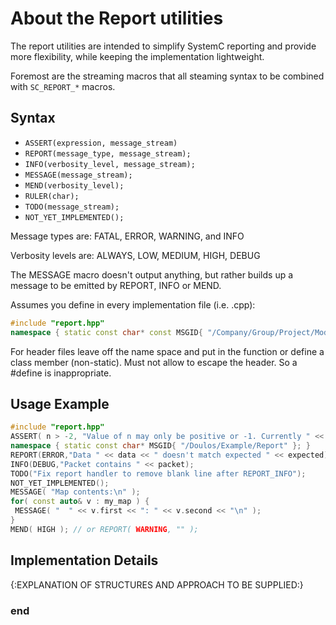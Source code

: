 About the Report utilities
==========================

The report utilities are intended to simplify SystemC reporting and
provide more flexibility, while keeping the implementation lightweight.

Foremost are the streaming macros that all steaming syntax to be combined
with `SC_REPORT_*` macros.

Syntax
------

- `ASSERT(expression, message_stream)`
- `REPORT(message_type, message_stream);`
- `INFO(verbosity_level, message_stream);`
- `MESSAGE(message_stream);`
- `MEND(verbosity_level);`
- `RULER(char);`
- `TODO(message_stream);`
- `NOT_YET_IMPLEMENTED();`

Message types are: FATAL, ERROR, WARNING, and INFO

Verbosity levels are: ALWAYS, LOW, MEDIUM, HIGH, DEBUG

The MESSAGE macro doesn't output anything, but rather builds up
a message to be emitted by REPORT, INFO or MEND.

Assumes you define in every implementation file (i.e. .cpp):

```cpp
#include "report.hpp"
namespace { static const char* const MSGID{ "/Company/Group/Project/Module" }; }
```

For header files leave off the name space and put in the function
or define a class member (non-static). Must not allow to escape
the header. So a #define is inappropriate.

Usage Example
-------------

```cpp
#include "report.hpp"
ASSERT( n > -2, "Value of n may only be positive or -1. Currently " << n );
namespace { static const char* MSGID{ "/Doulos/Example/Report" }; }
REPORT(ERROR,"Data " << data << " doesn't match expected " << expected);
INFO(DEBUG,"Packet contains " << packet);
TODO("Fix report handler to remove blank line after REPORT_INFO");
NOT_YET_IMPLEMENTED();
MESSAGE( "Map contents:\n" );
for( const auto& v : my_map ) {
 MESSAGE( "  " << v.first << ": " << v.second << "\n" );
}
MEND( HIGH ); // or REPORT( WARNING, "" );
```

Implementation Details
----------------------

{:EXPLANATION OF STRUCTURES AND APPROACH TO BE SUPPLIED:}

### end
